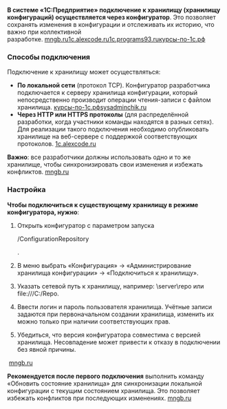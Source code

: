 **В системе «1С:Предприятие» подключение к хранилищу (хранилищу конфигураций) осуществляется через конфигуратор**. Это позволяет сохранять изменения в конфигурации и отслеживать их историю, что важно при коллективной разработке. [mngb.ru](https://mngb.ru/informatsiya/32/kak-rabotat-s-xranilishem-1s)[1c.alexcode.ru](https://1c.alexcode.ru/rabota-s-hranilishchem-konfiguracii-v-1s-8-3/)[1c.programs93.ru](https://1c.programs93.ru/articles/hranilishhe-konfiguracii-v-1s/)[курсы-по-1с.рф](https://xn----1-bedvffifm4g.xn--p1ai/articles/%D1%81%D1%82%D0%B0%D1%82%D1%8C%D0%B8-%D1%85%D1%80%D0%B0%D0%BD%D0%B8%D0%BB%D0%B8%D1%89%D0%B5-%D0%BA%D0%BE%D0%BD%D1%84%D0%B8%D0%B3%D1%83%D1%80%D0%B0%D1%86%D0%B8%D0%B8/)

### Способы подключения

Подключение к хранилищу может осуществляться:

- **По локальной сети** (протокол TCP). Конфигуратор разработчика подключается к серверу хранилища конфигурации, который непосредственно производит операции чтения-записи с файлом хранилища. [курсы-по-1с.рф](https://xn----1-bedvffifm4g.xn--p1ai/articles/%D1%81%D1%82%D0%B0%D1%82%D1%8C%D0%B8-%D1%85%D1%80%D0%B0%D0%BD%D0%B8%D0%BB%D0%B8%D1%89%D0%B5-%D0%BA%D0%BE%D0%BD%D1%84%D0%B8%D0%B3%D1%83%D1%80%D0%B0%D1%86%D0%B8%D0%B8/)[sysadminchik.ru](https://sysadminchik.ru/str/liversi_result.php?search_id=111)
- **Через HTTP или HTTPS протоколы** (для распределённой разработки, когда участники команды находятся в разных сетях). Для реализации такого подключения необходимо опубликовать хранилище на веб-сервере с поддержкой соответствующих протоколов. [1c.alexcode.ru](https://1c.alexcode.ru/rabota-s-hranilishchem-konfiguracii-v-1s-8-3/)

**Важно**: все разработчики должны использовать одно и то же хранилище, чтобы синхронизировать свои изменения и избежать конфликтов. [mngb.ru](https://mngb.ru/informatsiya/32/kak-rabotat-s-xranilishem-1s)

### Настройка

**Чтобы подключиться к существующему хранилищу в режиме конфигуратора, нужно**:

1. Открыть конфигуратор с параметром запуска 
    
    /ConfigurationRepository
    
    .
2. В меню выбрать «Конфигурация» → «Администрирование хранилища конфигурации» → «Подключиться к хранилищу».
3. Указать сетевой путь к хранилищу, например: \server\repo или file:///C:/Repo.
4. Ввести логин и пароль пользователя хранилища. Учётные записи задаются при первоначальном создании хранилища, изменить их можно только при наличии соответствующих прав.
5. Убедиться, что версия конфигуратора совместима с версией хранилища. Несовпадение может привести к отказу в подключении без явной причины.

 [mngb.ru](https://mngb.ru/informatsiya/32/kak-rabotat-s-xranilishem-1s)

**Рекомендуется после первого подключения** выполнить команду «Обновить состояние хранилища» для синхронизации локальной конфигурации с текущим состоянием хранилища. Это позволяет избежать конфликтов при последующих изменениях. [mngb.ru](https://mngb.ru/informatsiya/32/kak-rabotat-s-xranilishem-1s)